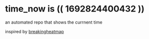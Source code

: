 # time_now is (( 1692824400432 ))

an automated repo that shows the currnent time

inspired by [breakingheatmap](https://github.com/breakingheatmap/breakingheatmap)